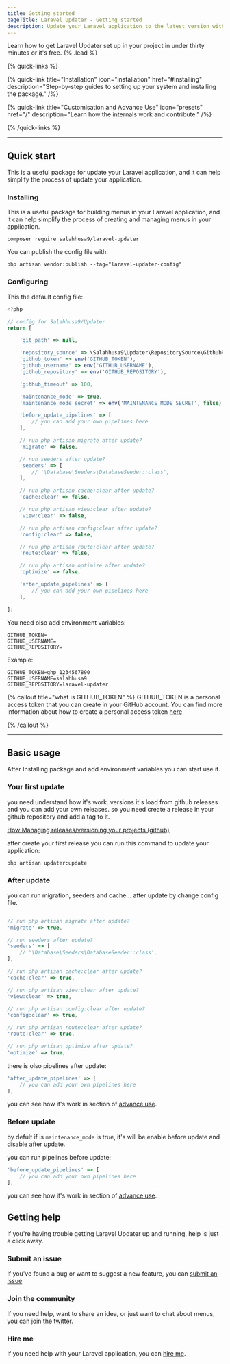 ```yaml
---
title: Getting started
pageTitle: Laravel Updater - Getting started
description: Update your Laravel application to the latest version with a single command.
---
```


Learn how to get Laravel Updater set up in your project in under thirty minutes or it's free. {% .lead %}

{% quick-links %}

{% quick-link title="Installation" icon="installation" href="#installing" description="Step-by-step guides to setting up your system and installing the package." /%}

{% quick-link title="Customisation and Advance Use" icon="presets" href="/" description="Learn how the internals work and contribute." /%}

{% /quick-links %}

---

## Quick start

This is a useful package for update your Laravel application, and it can help simplify the process of update your application.


### Installing

This is a useful package for building menus in your Laravel application, and it can help simplify the process of creating and managing menus in your application.


```shell
composer require salahhusa9/laravel-updater
```

You can publish the config file with:

```shell
php artisan vendor:publish --tag="laravel-updater-config"
```

### Configuring

This the default config file:

```javascript
<?php

// config for Salahhusa9/Updater
return [

    'git_path' => null,

    'repository_source' => \Salahhusa9\Updater\RepositorySource\GithubRepository::class,
    'github_token' => env('GITHUB_TOKEN'),
    'github_username' => env('GITHUB_USERNAME'),
    'github_repository' => env('GITHUB_REPOSITORY'),

    'github_timeout' => 100,

    'maintenance_mode' => true,
    'maintenance_mode_secret' => env('MAINTENANCE_MODE_SECRET', false),

    'before_update_pipelines' => [
        // you can add your own pipelines here
    ],

    // run php artisan migrate after update?
    'migrate' => false,

    // run seeders after update?
    'seeders' => [
        // '\Database\Seeders\DatabaseSeeder::class',
    ],

    // run php artisan cache:clear after update?
    'cache:clear' => false,

    // run php artisan view:clear after update?
    'view:clear' => false,

    // run php artisan config:clear after update?
    'config:clear' => false,

    // run php artisan route:clear after update?
    'route:clear' => false,

    // run php artisan optimize after update?
    'optimize' => false,

    'after_update_pipelines' => [
        // you can add your own pipelines here
    ],

];
```

You need olso add environment variables:

```env
GITHUB_TOKEN=
GITHUB_USERNAME=
GITHUB_REPOSITORY=
```
Example:

```env
GITHUB_TOKEN=ghp_1234567890
GITHUB_USERNAME=salahhusa9
GITHUB_REPOSITORY=laravel-updater
```

{% callout title="what is GITHUB_TOKEN" %}
GITHUB_TOKEN is a personal access token that you can create in your GitHub account. You can find more information about how to create a personal access token [here](https://docs.github.com/en/authentication/keeping-your-account-and-data-secure/managing)

{% /callout %}

---

## Basic usage

After Installing package and add environment variables you can start use it.

### Your first update

you need understand how it's work. versions it's load from github releases and you can add your own releases.
so you need create a release in your github repository and add a tag to it.

[How Managing releases/versioning your projects (github)](https://docs.github.com/en/repositories/releasing-projects-on-github/managing-releases-in-a-repository)

after create your first release you can run this command to update your application:

```bash
php artisan updater:update
```

### After update

you can run migration, seeders and cache...  after update by change config file.

```javascript

// run php artisan migrate after update?
'migrate' => true,

// run seeders after update?
'seeders' => [
    // '\Database\Seeders\DatabaseSeeder::class',
],

// run php artisan cache:clear after update?
'cache:clear' => true,

// run php artisan view:clear after update?
'view:clear' => true,

// run php artisan config:clear after update?
'config:clear' => true,

// run php artisan route:clear after update?
'route:clear' => true,

// run php artisan optimize after update?
'optimize' => true,
```

there is olso pipelines after update:

```javascript
'after_update_pipelines' => [
    // you can add your own pipelines here
],
```

you can see how it's work in section of [advance use](/pipelines).

### Before update

by defult if is `maintenance_mode` is true, it's will be enable before update and disable after update.

you can run pipelines before update:

```javascript
'before_update_pipelines' => [
    // you can add your own pipelines here
],
```

you can see how it's work in section of [advance use](/pipelines).

## Getting help

If you're having trouble getting Laravel Updater up and running, help is just a click away.

### Submit an issue

If you've found a bug or want to suggest a new feature, you can [submit an issue](https://github.com/salahhusa9/laravel-updater/issues)

### Join the community

If you need help, want to share an idea, or just want to chat about menus, you can join the [twitter](https://twitter.com/SBendyab).

### Hire me

If you need help with your Laravel application, you can [hire me](mailto:salahhusa9@gmail.com).